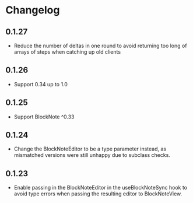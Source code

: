 # Changelog

## 0.1.27

- Reduce the number of deltas in one round to avoid returning too long of arrays of steps
  when catching up old clients

## 0.1.26

- Support 0.34 up to 1.0

## 0.1.25

- Support BlockNote ^0.33


## 0.1.24

- Change the BlockNoteEditor to be a type parameter instead, as mismatched
  versions were still unhappy due to subclass checks.

## 0.1.23

- Enable passing in the BlockNoteEditor in the useBlockNoteSync hook to avoid
  type errors when passing the resulting editor to BlockNoteView.

